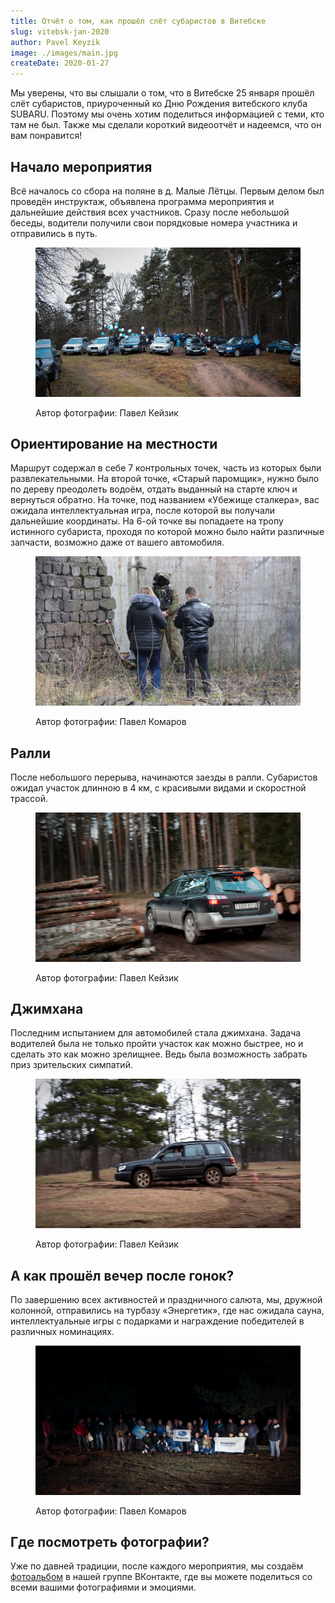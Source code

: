 ```yaml
---
title: Отчёт о том, как прошёл слёт субаристов в Витебске
slug: vitebsk-jan-2020
author: Pavel Keyzik
image: ./images/main.jpg
createDate: 2020-01-27
---
```


Мы уверены, что вы слышали о том, что в Витебске 25 января прошёл слёт субаристов, приуроченный ко Дню Рождения витебского клуба SUBARU. Поэтому мы очень хотим поделиться информацией с теми, кто там не был. Также мы сделали короткий видеоотчёт и надеемся, что он вам понравится!

<YouTube link="https://www.youtube.com/embed/9_hW-7NEWh4" />

## Начало мероприятия

Всё началось со сбора на поляне в д. Малые Лётцы. Первым делом был проведён инструктаж, объявлена программа мероприятия и дальнейшие действия всех участников. Сразу после небольшой беседы, водители получили свои порядковые номера участника и отправились в путь.

<figure>

  ![Фото перед инструктажем](./images/crowded-place.jpg)

  <figcaption>Автор фотографии: Павел Кейзик</figcaption>
</figure>

## Ориентирование на местности

Маршрут содержал в себе 7 контрольных точек, часть из которых были развлекательными. На второй точке, «Cтарый паромщик», нужно было по дереву преодолеть водоём, отдать выданный на старте ключ и вернуться обратно. На точке, под названием «Убежище сталкера», вас ожидала интеллектуальная игра, после которой вы получали дальнейшие координаты. На 6-ой точке вы попадаете на тропу истинного субариста, проходя по которой можно было найти различные запчасти, возможно даже от вашего автомобиля.

<figure>

  ![Фото сталкера](./images/stalker.jpg)

  <figcaption>Автор фотографии: Павел Комаров</figcaption>
</figure>

## Ралли

После небольшого перерыва, начинаются заезды в ралли. Субаристов ожидал участок длинною в 4 км, с красивыми видами и скоростной трассой.

<figure>

  ![Фото с ралли](./images/rally.jpg)

  <figcaption>Автор фотографии: Павел Кейзик</figcaption>
</figure>

## Джимхана

Последним испытанием для автомобилей стала джимхана. Задача водителей была не только пройти участок как можно быстрее, но и сделать это как можно зрелищнее. Ведь была возможность забрать приз зрительских симпатий.

<figure>

  ![Фото с джимханы](./images/gymkhana.jpg)

  <figcaption>Автор фотографии: Павел Кейзик</figcaption>
</figure>

## А как прошёл вечер после гонок?

По завершению всех активностей и праздничного салюта, мы, дружной колонной, отправились на турбазу «Энергетик», где нас ожидала сауна, интеллектуальные игры с подарками и награждение победителей в различных номинациях.

<figure>

  ![Общее фото](./images/general.jpg)

  <figcaption>Автор фотографии: Павел Комаров</figcaption>
</figure>

## Где посмотреть фотографии?

Уже по давней традиции, после каждого мероприятия, мы создаём <a href="https://vk.com/album-75289878_269927418" target="_blank">фотоальбом</a> в нашей группе ВКонтакте, где вы можете поделиться со всеми вашими фотографиями и эмоциями.


